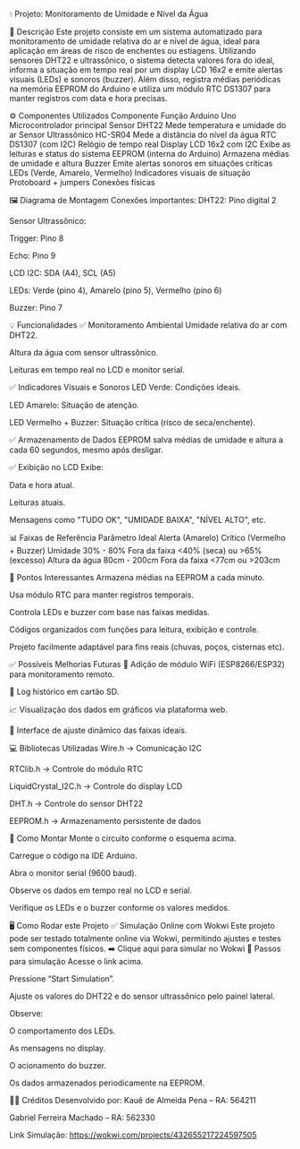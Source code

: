 💧 Projeto: Monitoramento de Umidade e Nível da Água

🎯 Descrição
Este projeto consiste em um sistema automatizado para monitoramento de umidade relativa do ar e nível de água, ideal para aplicação em áreas de risco de enchentes ou estiagens.
Utilizando sensores DHT22 e ultrassônico, o sistema detecta valores fora do ideal, informa a situação em tempo real por um display LCD 16x2 e emite alertas visuais (LEDs) e sonoros (buzzer). Além disso, registra médias periódicas na memória EEPROM do Arduino e utiliza um módulo RTC DS1307 para manter registros com data e hora precisas.

⚙️ Componentes Utilizados
Componente
Função
Arduino Uno
Microcontrolador principal
Sensor DHT22
Mede temperatura e umidade do ar
Sensor Ultrassônico HC-SR04
Mede a distância do nível da água
RTC DS1307 (com I2C)
Relógio de tempo real
Display LCD 16x2 com I2C
Exibe as leituras e status do sistema
EEPROM (interna do Arduino)
Armazena médias de umidade e altura
Buzzer
Emite alertas sonoros em situações críticas
LEDs (Verde, Amarelo, Vermelho)
Indicadores visuais de situação
Protoboard + jumpers
Conexões físicas


🖼️ Diagrama de Montagem
Conexões importantes:
DHT22: Pino digital 2


Sensor Ultrassônico:


Trigger: Pino 8


Echo: Pino 9


LCD I2C: SDA (A4), SCL (A5)


LEDs: Verde (pino 4), Amarelo (pino 5), Vermelho (pino 6)


Buzzer: Pino 7



💡 Funcionalidades
✅ Monitoramento Ambiental
Umidade relativa do ar com DHT22.


Altura da água com sensor ultrassônico.


Leituras em tempo real no LCD e monitor serial.


✅ Indicadores Visuais e Sonoros
LED Verde: Condições ideais.


LED Amarelo: Situação de atenção.


LED Vermelho + Buzzer: Situação crítica (risco de seca/enchente).


✅ Armazenamento de Dados
EEPROM salva médias de umidade e altura a cada 60 segundos, mesmo após desligar.


✅ Exibição no LCD
Exibe:


Data e hora atual.


Leituras atuais.


Mensagens como "TUDO OK", "UMIDADE BAIXA", "NÍVEL ALTO", etc.



📊 Faixas de Referência
Parâmetro
Ideal
Alerta (Amarelo)
Crítico (Vermelho + Buzzer)
Umidade
30% - 80%
Fora da faixa
<40% (seca) ou >65% (excesso)
Altura da água
80cm - 200cm
Fora da faixa
<77cm ou >203cm


📝 Pontos Interessantes
Armazena médias na EEPROM a cada minuto.


Usa módulo RTC para manter registros temporais.


Controla LEDs e buzzer com base nas faixas medidas.


Códigos organizados com funções para leitura, exibição e controle.


Projeto facilmente adaptável para fins reais (chuvas, poços, cisternas etc).



✅ Possíveis Melhorias Futuras
📶 Adição de módulo WiFi (ESP8266/ESP32) para monitoramento remoto.


💾 Log histórico em cartão SD.


📈 Visualização dos dados em gráficos via plataforma web.


🔧 Interface de ajuste dinâmico das faixas ideais.



💻 Bibliotecas Utilizadas
Wire.h → Comunicação I2C


RTClib.h → Controle do módulo RTC


LiquidCrystal_I2C.h → Controle do display LCD


DHT.h → Controle do sensor DHT22


EEPROM.h → Armazenamento persistente de dados



🚧 Como Montar
Monte o circuito conforme o esquema acima.


Carregue o código na IDE Arduino.


Abra o monitor serial (9600 baud).


Observe os dados em tempo real no LCD e serial.


Verifique os LEDs e o buzzer conforme os valores medidos.



🖥️ Como Rodar este Projeto
✅ Simulação Online com Wokwi
Este projeto pode ser testado totalmente online via Wokwi, permitindo ajustes e testes sem componentes físicos.
➡️ Clique aqui para simular no Wokwi
🚀 Passos para simulação
Acesse o link acima.


Pressione “Start Simulation”.


Ajuste os valores do DHT22 e do sensor ultrassônico pelo painel lateral.


Observe:


O comportamento dos LEDs.


As mensagens no display.


O acionamento do buzzer.


Os dados armazenados periodicamente na EEPROM.



👨‍💻 Créditos
Desenvolvido por:
Kauê de Almeida Pena – RA: 564211


Gabriel Ferreira Machado – RA: 562330

Link Simulação: https://wokwi.com/projects/432655217224597505

